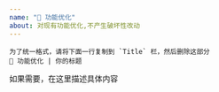 ```yaml
---
name: "🌈 功能优化"
about: 对现有功能优化,不产生破坏性改动
---
```


```
为了统一格式，请将下面一行复制到 `Title` 栏，然后删除这部分
🌈 功能优化 | 你的标题
```

如果需要，在这里描述具体内容